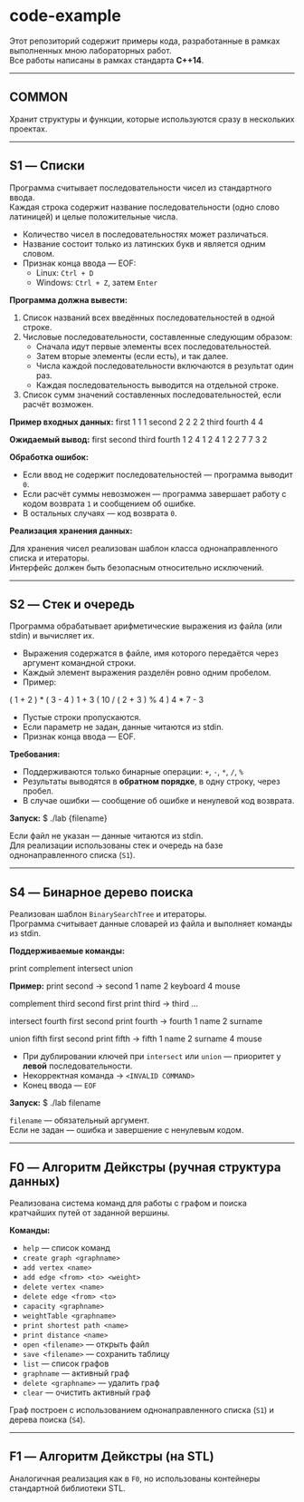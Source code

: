 # code-example

Этот репозиторий содержит примеры кода, разработанные в рамках выполненных мною лабораторных работ.  
Все работы написаны в рамках стандарта **C++14**.

---

## COMMON

Хранит структуры и функции, которые используются сразу в нескольких проектах.

---

## S1 — Списки

Программа считывает последовательности чисел из стандартного ввода.  
Каждая строка содержит название последовательности (одно слово латиницей) и целые положительные числа.

- Количество чисел в последовательностях может различаться.  
- Название состоит только из латинских букв и является одним словом.  
- Признак конца ввода — EOF:  
  - Linux: `Ctrl + D`  
  - Windows: `Ctrl + Z`, затем `Enter`

**Программа должна вывести:**

1. Список названий всех введённых последовательностей в одной строке.  
2. Числовые последовательности, составленные следующим образом:
   - Сначала идут первые элементы всех последовательностей.
   - Затем вторые элементы (если есть), и так далее.
   - Числа каждой последовательности включаются в результат один раз.
   - Каждая последовательность выводится на отдельной строке.
3. Список сумм значений составленных последовательностей, если расчёт возможен.

**Пример входных данных:**
first 1 1 1
second 2 2 2 2
third
fourth 4 4

**Ожидаемый вывод:**
first second third fourth
1 2 4
1 2 4
1 2
2
7 7 3 2

**Обработка ошибок:**

- Если ввод не содержит последовательностей — программа выводит `0`.
- Если расчёт суммы невозможен — программа завершает работу с кодом возврата `1` и сообщением об ошибке.
- В остальных случаях — код возврата `0`.

**Реализация хранения данных:**

Для хранения чисел реализован шаблон класса однонаправленного списка и итераторы.  
Интерфейс должен быть безопасным относительно исключений.

---

## S2 — Стек и очередь

Программа обрабатывает арифметические выражения из файла (или stdin) и вычисляет их.

- Выражения содержатся в файле, имя которого передаётся через аргумент командной строки.  
- Каждый элемент выражения разделён ровно одним пробелом.  
- Пример:

( 1 + 2 ) * ( 3 - 4 )
1 + 3
( 10 / ( 2 + 3 ) % 4 )
4 * 7 - 3
- Пустые строки пропускаются.  
- Если параметр не задан, данные читаются из stdin.  
- Признак конца ввода — EOF.

**Требования:**

- Поддерживаются только бинарные операции: `+`, `-`, `*`, `/`, `%`
- Результаты выводятся в **обратном порядке**, в одну строку, через пробел.
- В случае ошибки — сообщение об ошибке и ненулевой код возврата.

**Запуск:**
$ ./lab {filename}

Если файл не указан — данные читаются из stdin.  
Для реализации использованы стек и очередь на базе однонаправленного списка (`S1`).

---

## S4 — Бинарное дерево поиска

Реализован шаблон `BinarySearchTree` и итераторы.  
Программа считывает данные словарей из файла и выполняет команды из stdin.

**Поддерживаемые команды:**

print <dataset> complement <newdataset> <dataset-1> <dataset-2> intersect <newdataset> <dataset-1> <dataset-2> union <newdataset> <dataset-1> <dataset-2>

**Пример:**
print second
-> second 1 name 2 keyboard 4 mouse

complement third second first
print third
-> third ...

intersect fourth first second
print fourth
-> fourth 1 name 2 surname

union fifth first second
print fifth
-> fifth 1 name 2 surname 4 mouse

- При дублировании ключей при `intersect` или `union` — приоритет у **левой** последовательности.  
- Некорректная команда → `<INVALID COMMAND>`  
- Конец ввода — `EOF`  

**Запуск:**
$ ./lab filename

`filename` — обязательный аргумент.  
Если не задан — ошибка и завершение с ненулевым кодом.

---

## F0 — Алгоритм Дейкстры (ручная структура данных)

Реализована система команд для работы с графом и поиска кратчайших путей от заданной вершины.

**Команды:**

- `help` — список команд  
- `create graph <graphname>`  
- `add vertex <name>`  
- `add edge <from> <to> <weight>`  
- `delete vertex <name>`  
- `delete edge <from> <to>`  
- `capacity <graphname>`  
- `weightTable <graphname>`  
- `print shortest path <name>`  
- `print distance <name>`  
- `open <filename>` — открыть файл  
- `save <filename>` — сохранить таблицу  
- `list` — список графов  
- `graphname` — активный граф  
- `delete <graphname>` — удалить граф  
- `clear` — очистить активный граф  

Граф построен с использованием однонаправленного списка (`S1`) и дерева поиска (`S4`).

---

## F1 — Алгоритм Дейкстры (на STL)

Аналогичная реализация как в `F0`, но использованы контейнеры стандартной библиотеки STL.

